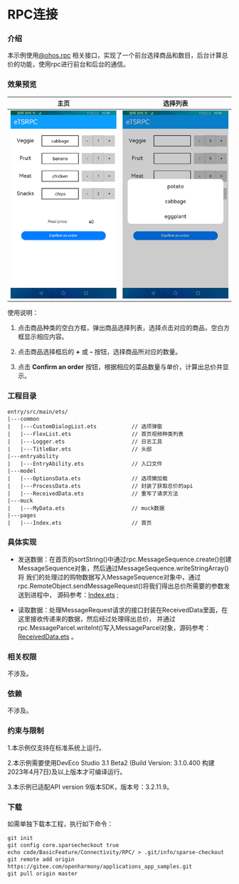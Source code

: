 # RPC连接

### 介绍

本示例使用[@ohos.rpc](https://gitee.com/openharmony/docs/blob/master/zh-cn/application-dev/reference/apis/js-apis-rpc.md) 相关接口，实现了一个前台选择商品和数目，后台计算总价的功能，使用rpc进行前台和后台的通信。

### 效果预览

|主页|选择列表|
|-----------------|----------------------|
|![](screenshots/device/main.png)|![](screenshots/device/flexlist.png)|

使用说明：

1. 点击商品种类的空白方框，弹出商品选择列表，选择点击对应的商品，空白方框显示相应内容。

2. 点击商品选择框后的 **+** 或  **-** 按钮，选择商品所对应的数量。

3. 点击 **Confirm an order** 按钮，根据相应的菜品数量与单价，计算出总价并显示。

### 工程目录
```
entry/src/main/ets/
|---common
|   |---CustomDialogList.ets           // 选项弹窗
|   |---FlexList.ets                   // 首页视频种类列表
|   |---Logger.ets                     // 日志工具
|   |---TitleBar.ets                   // 头部
|---entryability
|   |---EntryAbility.ets               // 入口文件
|---model
|   |---OptionsData.ets                // 选项懒加载
|   |---ProcessData.ets                // 封装了获取总价的api
|   |---ReceivedData.ets               // 重写了请求方法
|---muck
|   |---MyData.ets                     // muck数据
|---pages
|   |---Index.ets                      // 首页
```

### 具体实现

* 发送数据：在首页的sortString()中通过rpc.MessageSequence.create()创建MessageSequence对象，然后通过MessageSequence.writeStringArray()将
  我们的处理过的购物数据写入MessageSequence对象中，通过rpc.RemoteObject.sendMessageRequest()将我们得出总价所需要的参数发送到进程中，
  源码参考：[Index.ets](entry/src/main/ets/pages/Index.ets) ;

* 读取数据：处理MessageRequest请求的接口封装在ReceivedData里面，在这里接收传递来的数据，然后经过处理得出总价，
  并通过rpc.MessageParcel.writeInt()写入MessageParcel对象，源码参考：[ReceivedData.ets](entry/src/main/ets/model/ReceivedData.ets) 。

### 相关权限

不涉及。

### 依赖

不涉及。

### 约束与限制

1.本示例仅支持在标准系统上运行。

2.本示例需要使用DevEco Studio 3.1 Beta2 (Build Version: 3.1.0.400 构建 2023年4月7日)及以上版本才可编译运行。

3.本示例已适配API version 9版本SDK，版本号：3.2.11.9。

### 下载

如需单独下载本工程，执行如下命令：

```
git init
git config core.sparsecheckout true
echo code/BasicFeature/Connectivity/RPC/ > .git/info/sparse-checkout
git remote add origin https://gitee.com/openharmony/applications_app_samples.git
git pull origin master
```